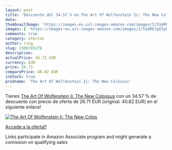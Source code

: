 ```yaml
---
layout: post
title: 'Descuento del 34.57 % en The Art Of Wolfenstein Ii: The New Colos'
date: 
thumbnailImage: 'https://images-eu.ssl-images-amazon.com/images/I/51mRkJgGTpL._SL200_.jpg'
images: [ 'https://images-eu.ssl-images-amazon.com/images/I/51mRkJgGTpL._SL200_.jpg' ]
comments: true
category: ofertas
author: ring
slug: 1506705278
description:
actualPrice: 26.71 EUR
currency: EUR
price: 26.71
comparePrice: 40.82 EUR
inStock: true
prodname: 'The Art Of Wolfenstein Ii: The New Colossus'
---
```


Tienes [The Art Of Wolfenstein Ii: The New Colossus](https://www.amazon.es/dp/1506705278/?tag=tolees-21) con un 34.57 % de descuento con precio de oferta de 26.71 EUR (original: 40.82 EUR) en el siguiente enlace!

[![The Art Of Wolfenstein Ii: The New Colos](https://images-eu.ssl-images-amazon.com/images/I/51mRkJgGTpL._SL200_.jpg)](https://www.amazon.es/dp/1506705278/?tag=tolees-21)

[Accede a la oferta!!](https://www.amazon.es/dp/1506705278/?tag=tolees-21)

Links participate in Amazon Associate program and might generate a comission on qualifying sales


